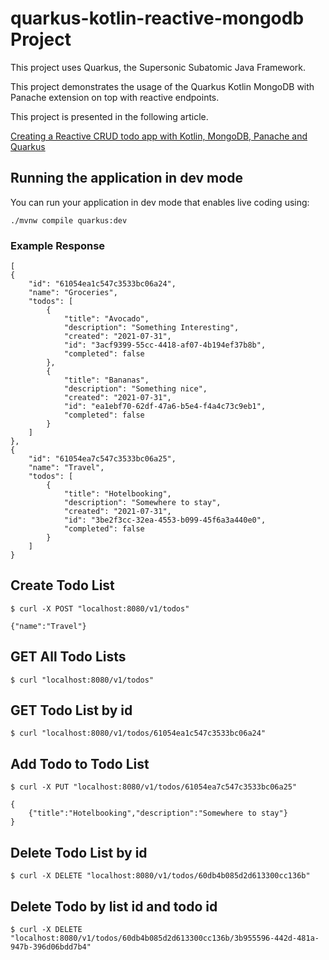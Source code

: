 # quarkus-kotlin-reactive-mongodb Project

This project uses Quarkus, the Supersonic Subatomic Java Framework.

This project demonstrates the usage of the Quarkus Kotlin MongoDB with Panache extension on top with reactive endpoints.

This project is presented in the following article.

[Creating a Reactive CRUD todo app with Kotlin, MongoDB, Panache and Quarkus](https://dvddhln.medium.com/building-a-reactive-crud-todo-app-with-kotlin-mongodb-panache-and-quarkus-1bcac2335e23)


## Running the application in dev mode

You can run your application in dev mode that enables live coding using:
```shell script
./mvnw compile quarkus:dev
```

### Example Response

    [
    {
        "id": "61054ea1c547c3533bc06a24",
        "name": "Groceries",
        "todos": [
            {
                "title": "Avocado",
                "description": "Something Interesting",
                "created": "2021-07-31",
                "id": "3acf9399-55cc-4418-af07-4b194ef37b8b",
                "completed": false
            },
            {
                "title": "Bananas",
                "description": "Something nice",
                "created": "2021-07-31",
                "id": "ea1ebf70-62df-47a6-b5e4-f4a4c73c9eb1",
                "completed": false
            }
        ]
    },
    {
        "id": "61054ea7c547c3533bc06a25",
        "name": "Travel",
        "todos": [
            {
                "title": "Hotelbooking",
                "description": "Somewhere to stay",
                "created": "2021-07-31",
                "id": "3be2f3cc-32ea-4553-b099-45f6a3a440e0",
                "completed": false
            }
        ]
    }

## Create Todo List

    $ curl -X POST "localhost:8080/v1/todos"
    
    {"name":"Travel"}

## GET All Todo Lists

    $ curl "localhost:8080/v1/todos"

## GET Todo List by id

    $ curl "localhost:8080/v1/todos/61054ea1c547c3533bc06a24"

## Add Todo to Todo List

    $ curl -X PUT "localhost:8080/v1/todos/61054ea7c547c3533bc06a25"
    
    {
        {"title":"Hotelbooking","description":"Somewhere to stay"}
    }

## Delete Todo List by id

    $ curl -X DELETE "localhost:8080/v1/todos/60db4b085d2d613300cc136b"

## Delete Todo by list id and todo id

    $ curl -X DELETE "localhost:8080/v1/todos/60db4b085d2d613300cc136b/3b955596-442d-481a-947b-396d06bdd7b4"

